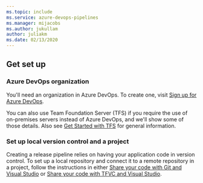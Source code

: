 ```yaml
---
ms.topic: include
ms.service: azure-devops-pipelines
ms.manager: mijacobs
ms.author: jukullam
author: juliakm
ms.date: 02/13/2020
---
```


## Get set up

### Azure DevOps organization

You'll need an organization in Azure DevOps. To create one, visit [Sign up for Azure DevOps](https://visualstudio.microsoft.com/vsts/).

You can also use Team Foundation Server (TFS) if you require the use of on-premises servers instead of Azure DevOps, and we'll show some of those details. Also see [Get Started with TFS](/azure/devops/server/install/get-started) for general information.

### Set up local version control and a project

Creating a release pipeline relies on having your application code in version control. To set up a local repository and connect it to a remote repository in a project, follow the instructions in either [Share your code with Git and Visual Studio](../../../../repos/git/share-your-code-in-git-vs.md) or [Share your code with TFVC and Visual Studio](../../../../repos/tfvc/share-your-code-in-tfvc-vs.md).
